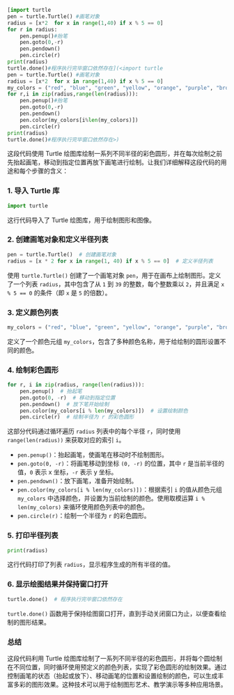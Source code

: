 ```python
[import turtle  
pen = turtle.Turtle() #画笔对象  
radius = [x*2  for x in range(1,40) if x % 5 == 0]  
for r in radius:  
    pen.penup()#抬笔  
    pen.goto(0,-r)  
    pen.pendown()  
    pen.circle(r)  
print(radius)  
turtle.done()#程序执行完毕窗口依然存在](<import turtle
pen = turtle.Turtle() #画笔对象
radius = [x*2  for x in range(1,40) if x % 5 == 0]
my_colors = ("red", "blue", "green", "yellow", "orange", "purple", "brown")
for r,i in zip(radius,range(len(radius))):
    pen.penup()#抬笔
    pen.goto(0,-r)
    pen.pendown()
    pen.color(my_colors[i%len(my_colors)])
    pen.circle(r)
print(radius)
turtle.done()#程序执行完毕窗口依然存在>)
```

这段代码使用 Turtle 绘图库绘制一系列不同半径的彩色圆形，并在每次绘制之前先抬起画笔，移动到指定位置再放下画笔进行绘制。让我们详细解释这段代码的用途和每个步骤的含义：

### 1. 导入 Turtle 库

```python
import turtle
```

这行代码导入了 Turtle 绘图库，用于绘制图形和图像。

### 2. 创建画笔对象和定义半径列表

```python
pen = turtle.Turtle()  # 创建画笔对象
radius = [x * 2 for x in range(1, 40) if x % 5 == 0]  # 定义半径列表
```

使用 `turtle.Turtle()` 创建了一个画笔对象 `pen`，用于在画布上绘制图形。定义了一个列表 `radius`，其中包含了从 `1` 到 `39` 的整数，每个整数乘以 `2`，并且满足 `x % 5 == 0` 的条件（即 `x` 是 `5` 的倍数）。

### 3. 定义颜色列表

```python
my_colors = ("red", "blue", "green", "yellow", "orange", "purple", "brown")
```

定义了一个颜色元组 `my_colors`，包含了多种颜色名称，用于给绘制的圆形设置不同的颜色。

### 4. 绘制彩色圆形

```python
for r, i in zip(radius, range(len(radius))):
    pen.penup()  # 抬起笔
    pen.goto(0, -r)  # 移动到指定位置
    pen.pendown()  # 放下笔开始绘制
    pen.color(my_colors[i % len(my_colors)])  # 设置绘制颜色
    pen.circle(r)  # 绘制半径为 r 的彩色圆形
```

这部分代码通过循环遍历 `radius` 列表中的每个半径 `r`，同时使用 `range(len(radius))` 来获取对应的索引 `i`。

- `pen.penup()`：抬起画笔，使画笔在移动时不绘制图形。
- `pen.goto(0, -r)`：将画笔移动到坐标 `(0, -r)` 的位置，其中 `r` 是当前半径的值，`0` 表示 x 坐标，`-r` 表示 y 坐标。
- `pen.pendown()`：放下画笔，准备开始绘制。
- `pen.color(my_colors[i % len(my_colors)])`：根据索引 `i` 的值从颜色元组 `my_colors` 中选择颜色，并设置为当前绘制的颜色。使用取模运算 `i % len(my_colors)` 来循环使用颜色列表中的颜色。
- `pen.circle(r)`：绘制一个半径为 `r` 的彩色圆形。

### 5. 打印半径列表

```python
print(radius)
```

这行代码打印了列表 `radius`，显示程序生成的所有半径的值。

### 6. 显示绘图结果并保持窗口打开

```python
turtle.done()  # 程序执行完毕窗口依然存在
```

`turtle.done()` 函数用于保持绘图窗口打开，直到手动关闭窗口为止，以便查看绘制的图形结果。

### 总结

这段代码利用 Turtle 绘图库绘制了一系列不同半径的彩色圆形，并将每个圆绘制在不同位置，同时循环使用预定义的颜色列表，实现了彩色圆形的绘制效果。通过控制画笔的状态（抬起或放下）、移动画笔的位置和设置绘制的颜色，可以生成丰富多彩的图形效果。这种技术可以用于绘制图形艺术、教学演示等多种应用场景。